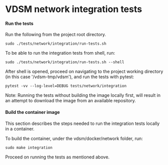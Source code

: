 <!--
SPDX-FileCopyrightText: Red Hat, Inc.
SPDX-License-Identifier: GPL-2.0-or-later
-->

# VDSM network integration tests

#### Run the tests
Run the following from the project root directory.
```
sudo ./tests/network/integration/run-tests.sh
```
To be able to run the integration tests from shell, run:
```
sudo ./tests/network/integration/run-tests.sh --shell
```
After shell is opened, proceed on navigating to the
project working directory (in this case '/vdsm-tmp/vdsm'),
and run the tests with pytest:
```
pytest -vv --log-level=DEBUG tests/network/integration
```

Note: Running the tests without building the image locally first,
will result in an attempt to download the image from an
available repository.

#### Build the container image

This section describes the steps needed to run the integration tests
locally in a container.

To build the container, under the vdsm/docker/network folder, run:
```
sudo make integration
```
Proceed on running the tests as mentioned above.
